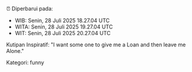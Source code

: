 ⏰ Diperbarui pada:
- WIB: Senin, 28 Juli 2025 18.27.04 UTC
- WITA: Senin, 28 Juli 2025 19.27.04 UTC
- WIT: Senin, 28 Juli 2025 20.27.04 UTC

Kutipan Inspiratif:
"I want some one to give me a Loan and then leave me Alone."


Kategori: funny

